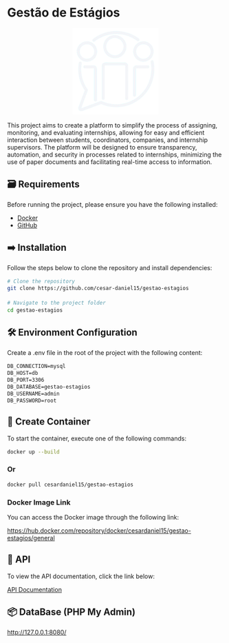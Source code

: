 # Gestão de Estágios

<p align="center">
  <img src="public/images/white_icon.png"  height="200">
</p>

This project aims to create a platform to simplify the process of assigning, monitoring, and evaluating internships, allowing for easy and efficient interaction between students, coordinators, companies, and internship supervisors. The platform will be designed to ensure transparency, automation, and security in processes related to internships, minimizing the use of paper documents and facilitating real-time access to information.

## 🗃️ Requirements

Before running the project, please ensure you have the following installed:

- [Docker](https://www.docker.com/get-started)
- [GitHub](https://docs.github.com/en/desktop/installing-and-authenticating-to-github-desktop/installing-github-desktop)

## ➡️ Installation

Follow the steps below to clone the repository and install dependencies:

```bash
# Clone the repository
git clone https://github.com/cesar-daniel15/gestao-estagios

# Navigate to the project folder
cd gestao-estagios

```

## 🛠️ Environment Configuration
Create a .env file in the root of the project with the following content:

```env
DB_CONNECTION=mysql
DB_HOST=db
DB_PORT=3306
DB_DATABASE=gestao-estagios
DB_USERNAME=admin
DB_PASSWORD=root
```

## 🐳 Create Container
To start the container, execute one of the following commands:

```bash
docker up --build
```
### Or

```bash
docker pull cesardaniel15/gestao-estagios
```

### Docker Image Link

You can access the Docker image through the following link:


https://hub.docker.com/repository/docker/cesardaniel15/gestao-estagios/general

## 🔑 API

To view the API documentation, click the link below:


[API Documentation](Api.md)


## 📦 DataBase (PHP My Admin)

http://127.0.0.1:8080/